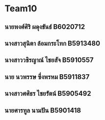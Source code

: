# Team10
## นายพงศ์ศิริ    ผดุงขันธ์     B6020712
## นางสาวสุนิตา ล้อมกระโทก B5913480
## นางสาววชิรญาณ์   ไชยสัจ   B5910557
## นาย นวพรรษ  ซึ่งพรหม B5911837
## นางสาวศศิธร ไชยรัตน์ B5905492
## นายศารทูล นามปัน  B5901418



